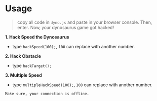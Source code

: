 # Usage
> copy all code in `dyno.js` and paste in your browser console. Then, enter. Now, your dynosaurus game got hacked!

**1. Hack Speed the Dynosaurus**

- type `hackSpeed(100);`, `100` can replace with another number.

**2. Hack Obstacle**

- type `hackTarget();`

**3. Multiple Speed**

- type `multipleHackSpeed(100);`, `100` can replace with another number.

`Make sure, your connection is offline.`
